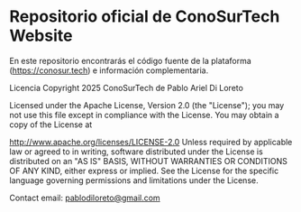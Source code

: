# Repositorio oficial de ConoSurTech Website

En este repositorio encontrarás el código fuente de la plataforma (https://conosur.tech) e información complementaria.

Licencia Copyright 2025 ConoSurTech de Pablo Ariel Di Loreto

Licensed under the Apache License, Version 2.0 (the "License"); you may not use this file except in compliance with the License. You may obtain a copy of the License at

http://www.apache.org/licenses/LICENSE-2.0 Unless required by applicable law or agreed to in writing, software distributed under the License is distributed on an "AS IS" BASIS, WITHOUT WARRANTIES OR CONDITIONS OF ANY KIND, either express or implied. See the License for the specific language governing permissions and limitations under the License.

Contact email: pablodiloreto@gmail.com